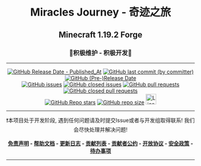 <h1 align="center">Miracles Journey - 奇迹之旅</h1>
<h2 align="center">Minecraft 1.19.2 Forge</h2>
<h3 align="center">🎯积极维护 - 积极开发🥰</h3>

------

<div align="center">
    <a href="https://github.com/Qian-F/Miracles-Journey/releases"><img alt="GitHub Release Date - Published_At" src="https://img.shields.io/github/release-date/Qian-F/Miracles-Journey?display_date=published_at&style=for-the-badge"></a>
    <a href="https://github.com/Qian-F/Miracles-Journey/commits/pack"><img alt="GitHub last commit (by committer)" src="https://img.shields.io/github/last-commit/Qian-F/Miracles-Journey/pack?style=for-the-badge"></a>
    <a href="https://github.com/Qian-F/Miracles-Journey/releases"><img alt="GitHub (Pre-)Release Date" src="https://img.shields.io/github/release-date-pre/Qian-F/Miracles-Journey?style=for-the-badge&label=PRE%20RELEASE%20DATE"></a>
</div>
<div align="center">
    <a href="https://github.com/Qian-F/Miracles-Journey/issues?q=is%3Aissue+is%3Aopen"><img alt="GitHub issues" src="https://img.shields.io/github/issues/Qian-F/Miracles-Journey?style=for-the-badge"></a>
    <a href="https://github.com/Qian-F/Miracles-Journey/issues?q=is%3Aissue+is%3Aclosed"><img alt="GitHub closed issues" src="https://img.shields.io/github/issues-closed/Qian-F/Miracles-Journey?style=for-the-badge"></a>
    <a href="https://github.com/Qian-F/Miracles-Journey/pulls?q=is%3Apr+is%3Aopen"><img alt="GitHub pull requests" src="https://img.shields.io/github/issues-pr/Qian-F/Miracles-Journey?style=for-the-badge"></a>
    <a href="https://github.com/Qian-F/Miracles-Journey/pulls?q=is%3Apr+is%3Aclosed"><img alt="GitHub closed pull requests" src="https://img.shields.io/github/issues-pr-closed/Qian-F/Miracles-Journey?style=for-the-badge"></a>
</div>
<div align="center">
    <a href="https://github.com/Qian-F/Miracles-Journey/stargazers"><img alt="GitHub Repo stars" src="https://img.shields.io/github/stars/Qian-F/Miracles-Journey?style=for-the-badge"></a>
    <a href="https://github.com/Qian-F/Miracles-Journey"><img alt="GitHub repo size" src="https://img.shields.io/github/repo-size/Qian-F/Miracles-Journey?style=for-the-badge"></a>
    <a href="https://github.com/Qian-F/Miracles-Journey/blob/home/LICENSE.md"><img alt="License" src="https://img.shields.io/badge/License-CC_BY--NC--ND_4.0-blue.svg?style=for-the-badge" height="28"/></a>
</div>


------

<div align="center">
    ❗本项目处于开发阶段, 遇到任何问题请及时提交Issue或者与开发组取得联系! 我们会尽快处理并解决问题!
</div>

<br/>

<div align="center">
    <strong><a href="https://github.com/Qian-F/Miracles-Journey/blob/pack/DISCLAIMER.md">免责声明</a> - </strong>
    <strong><a href="https://mjwiki.qianf.fun/">帮助文档</a> - </strong>
    <strong><a href="https://github.com/Qian-F/Miracles-Journey/blob/pack/CHANGELOG.md">更新日志</a> - </strong>
    <strong><a href="https://github.com/Qian-F/Miracles-Journey/blob/home/CONTRIBUTING.md">贡献列表</a> - </strong>
    <strong><a href="https://github.com/Qian-F/Miracles-Journey/blob/home/CODE_OF_CONDUCT.md">贡献者公约</a> - </strong>
    <strong><a href="https://github.com/Qian-F/Miracles-Journey/blob/home/LICENSE.md">开放协议</a> - </strong>
    <strong><a href="https://github.com/Qian-F/Miracles-Journey/blob/home/SECURITY.md">安全政策</a> - </strong>
    <strong><a href="https://github.com/Qian-F/Miracles-Journey/blob/pack/TODO.md">待办事项</a></strong>
</div>

------

